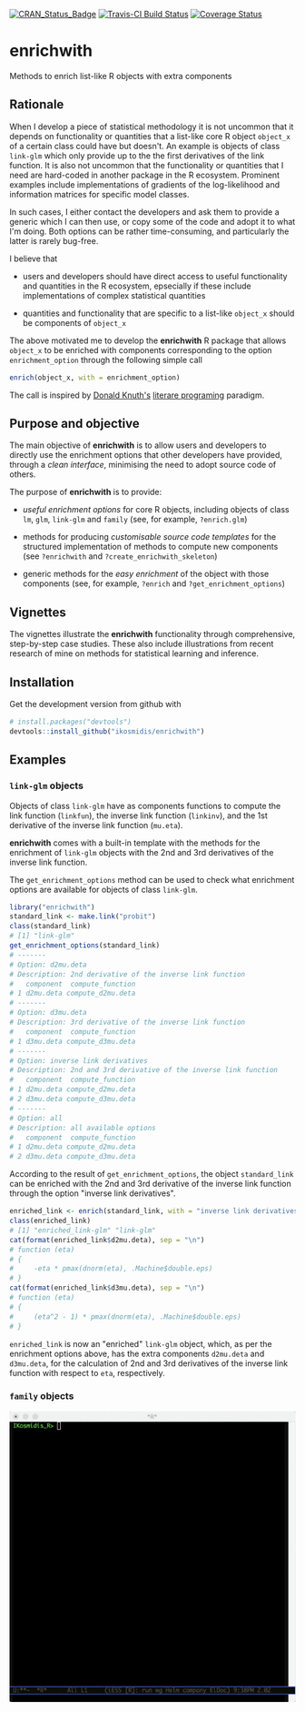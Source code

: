 [![CRAN_Status_Badge](http://www.r-pkg.org/badges/version/enrichwith)](https://cran.r-project.org/package=enrichwith)
[![Travis-CI Build Status](https://travis-ci.org/ikosmidis/enrichwith.svg?branch=master)](https://travis-ci.org/ikosmidis/enrichwith)
[![Coverage Status](https://img.shields.io/codecov/c/github/ikosmidis/enrichwith/master.svg)](https://codecov.io/github/ikosmidis/enrichwith?branch=master)


# enrichwith

Methods to enrich list-like R objects with extra components

## Rationale

When I develop a piece of statistical methodology it is not uncommon
that it depends on functionality or quantities that a list-like core R
object `object_x` of a certain class could have but doesn't. An
example is objects of class `link-glm` which only provide up to the
the first derivatives of the link function. It is also not uncommon
that the functionality or quantities that I need are hard-coded in
another package in the R ecosystem.  Prominent examples include
implementations of gradients of the log-likelihood and information
matrices for specific model classes.

In such cases, I either contact the developers and ask them to provide
a generic which I can then use, or copy some of the code and adopt it
to what I'm doing. Both options can be rather time-consuming, and
particularly the latter is rarely bug-free.

I believe that

* users and developers should have direct access to useful
  functionality and quantities in the R ecosystem, epsecially if these include implementations of complex statistical quantities

* quantities and functionality that are specific to a list-like `object_x` should be components of `object_x`

The above motivated me to develop the **enrichwith** R package that
allows `object_x` to be enriched with components corresponding to the
option `enrichment_option` through the following simple call

``` r
enrich(object_x, with = enrichment_option)
```

The call is inspired by [Donald
Knuth's](https://en.wikipedia.org/wiki/Donald_Knuth) [literare
programing](https://en.wikipedia.org/wiki/Literate_programming)
paradigm.

## Purpose and objective

The main objective of **enrichwith** is to allow users and developers
to directly use the enrichment options that other developers have
provided, through a *clean interface*, minimising the need to adopt
source code of others.

The purpose of **enrichwith** is to provide:

* *useful enrichment options* for core R objects, including objects of
  class `lm`, `glm`, `link-glm` and `family` (see, for example,
  `?enrich.glm`)

* methods for producing *customisable source code templates* for the
  structured implementation of methods to compute new components (see
  `?enrichwith` and `?create_enrichwith_skeleton`)

* generic methods for the *easy enrichment* of the object with those
  components (see, for example, `?enrich` and
  `?get_enrichment_options`)

## Vignettes

The vignettes illustrate the **enrichwith** functionality through
comprehensive, step-by-step case studies. These also include
illustrations from recent research of mine on methods for statistical
learning and inference.

## Installation
Get the development version from github with

``` r
# install.packages("devtools")
devtools::install_github("ikosmidis/enrichwith")
```

## Examples

### `link-glm` objects

Objects of class `link-glm` have as components functions to compute
the link function (`linkfun`), the inverse link function (`linkinv`),
and the 1st derivative of the inverse link function (`mu.eta`).

**enrichwith** comes with a built-in template with the methods for the
enrichment of `link-glm` objects with the 2nd and 3rd derivatives of
the inverse link function.

The `get_enrichment_options` method can be used to check what
enrichment options are available for objects of class `link-glm`.
``` r
library("enrichwith")
standard_link <- make.link("probit")
class(standard_link)
# [1] "link-glm"
get_enrichment_options(standard_link)
# -------
# Option: d2mu.deta
# Description: 2nd derivative of the inverse link function
#   component  compute_function
# 1 d2mu.deta compute_d2mu.deta
# -------
# Option: d3mu.deta
# Description: 3rd derivative of the inverse link function
#   component  compute_function
# 1 d3mu.deta compute_d3mu.deta
# -------
# Option: inverse link derivatives
# Description: 2nd and 3rd derivative of the inverse link function
#   component  compute_function
# 1 d2mu.deta compute_d2mu.deta
# 2 d3mu.deta compute_d3mu.deta
# -------
# Option: all
# Description: all available options
#   component  compute_function
# 1 d2mu.deta compute_d2mu.deta
# 2 d3mu.deta compute_d3mu.deta
```

According to the result of `get_enrichment_options`, the object
`standard_link` can be enriched with the 2nd and 3rd derivative of the
inverse link function through the option "inverse link derivatives".
``` r
enriched_link <- enrich(standard_link, with = "inverse link derivatives")
class(enriched_link)
# [1] "enriched_link-glm" "link-glm"
cat(format(enriched_link$d2mu.deta), sep = "\n")
# function (eta)
# {
#     -eta * pmax(dnorm(eta), .Machine$double.eps)
# }
cat(format(enriched_link$d3mu.deta), sep = "\n")
# function (eta)
# {
#     (eta^2 - 1) * pmax(dnorm(eta), .Machine$double.eps)
# }
```
`enriched_link` is now an "enriched" `link-glm` object, which, as per
the enrichment options above, has the extra components `d2mu.deta` and
`d3mu.deta`, for the calculation of 2nd and 3rd derivatives of the
inverse link function with respect to `eta`, respectively.

### `family` objects

![](https://raw.githubusercontent.com/ikosmidis/enrichwith/master/inst/enrich_family.gif)

